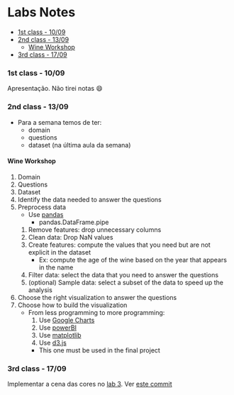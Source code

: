 # Labs Notes <!-- omit in toc -->

- [1st class - 10/09](#1st-class---1009)
- [2nd class - 13/09](#2nd-class---1309)
  - [Wine Workshop](#wine-workshop)
- [3rd class - 17/09](#3rd-class---1709)

### 1st class - 10/09

Apresentação.
Não tirei notas :smile:

### 2nd class - 13/09

- Para a semana temos de ter:
  - domain
  - questions
  - dataset (na última aula da semana)

#### Wine Workshop

1. Domain
2. Questions
3. Dataset
4. Identify the data needed to answer the questions
5. Preprocess data
   - Use [pandas](https://pandas.pydata.org/docs/)
     - pandas.DataFrame.pipe
   1. Remove features: drop unnecessary columns
   2. Clean data: Drop NaN values
   3. Create features: compute the values that you need but are not explicit in the dataset
      - Ex: compute the age of the wine based on the year that appears in the name
   4. Filter data: select the data that you need to answer the questions
   5. (optional) Sample data: select a subset of the data to speed up the analysis
6. Choose the right visualization to answer the questions
7. Choose how to build the visualization
   - From less programming to more programming:
     1. Use [Google Charts](https://developers.google.com/chart/interactive/docs/gallery)
     2. Use [powerBI](https://powerbi.microsoft.com/en-us/)
     3. Use [matplotlib](https://matplotlib.org/)
     4. Use [d3.js](https://d3js.org/)
     - This one must be used in the final project

### 3rd class - 17/09

Implementar a cena das cores no [lab 3](./lab3/oscarsBoilerplate/).
Ver [este commit](https://github.com/ana-mc-almeida/meic/commit/a12ecaffa647654edd8676baf92780e5c0e5575b)
